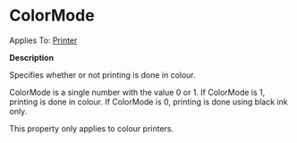 




<h1 class="heading"><span class="name">ColorMode</span></h1>

Applies To: [Printer](../a-z/printer.md)


**Description**


Specifies whether or not printing is done in colour.


ColorMode is a single number with the value 0 or 1. If ColorMode is 1, printing is done in colour. If ColorMode is 0, printing is done using black ink only.


This property only applies to colour printers.



